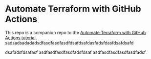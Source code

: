 # Automate Terraform with GitHub Actions

This repo is a companion repo to the [Automate Terraform with GitHub Actions tutorial](https://developer.hashicorp.com/terraform/tutorials/automation/github-actions).
sadsadsadadadsdfasdfasdfasdfdsafdsafdasfadsfdasfdsafdsafd

dsafadsfdsafasf
asdfasdfasdfasdfadsfdsaf
asdfasdfasdfasdfasdfadsf